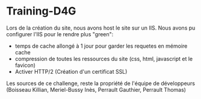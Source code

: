 # Training-D4G
Lors de la création du site, nous avons host le site sur un IIS. Nous avons pu configurer l'IIS pour le rendre plus "green":
- temps de cache allongé à 1 jour pour garder les requetes en mémoire cache
- compression de toutes les ressources du site (css, html, javascript et le favicon)
- Activer HTTP/2 (Création d'un certificat SSL)


Les sources de ce challenge, reste la propriété de l'équipe de développeurs (Boisseau Killian, Meriel-Bussy Inès, Perrault Gauthier, Perrault Thomas)